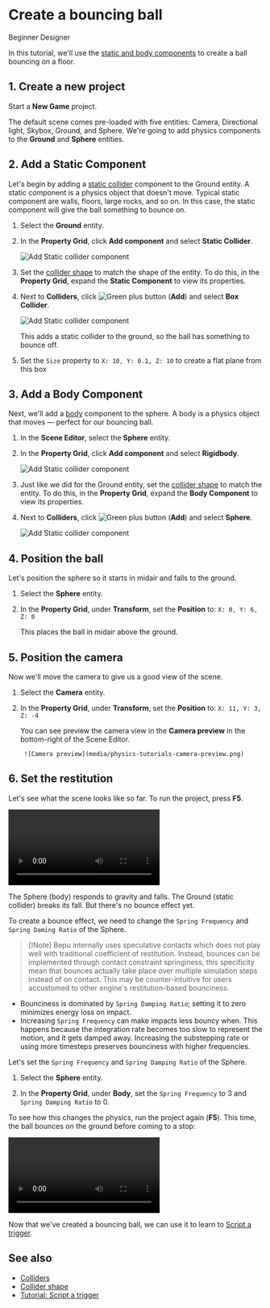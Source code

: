 # Create a bouncing ball

<span class="badge text-bg-primary">Beginner</span>
<span class="badge text-bg-success">Designer</span>

In this tutorial, we'll use the [static and body components](colliders.md) to create a ball bouncing on a floor.

## 1. Create a new project

Start a **New Game** project.

The default scene comes pre-loaded with five entities: Camera, Directional light, Skybox, Ground, and Sphere. We're going to add physics components to the **Ground** and **Sphere** entities.

## 2. Add a Static Component

Let's begin by adding a [static collider](static-colliders.md) component to the Ground entity. A static component is a physics object that doesn't move. Typical static component are walls, floors, large rocks, and so on. In this case, the static component will give the ball something to bounce on.

1. Select the **Ground** entity.

2. In the **Property Grid**, click **Add component** and select **Static Collider**.

    ![Add Static collider component](media/add-static-component.png)

3. Set the [collider shape](collider-shapes.md) to match the shape of the entity. To do this, in the **Property Grid**, expand the **Static Component** to view its properties.

4. Next to **Colliders**, click ![Green plus button](~/manual/game-studio/media/green-plus-icon.png) (**Add**) and select **Box Collider**.

    ![Add Static collider component](media/compound-types.png)

    This adds a static collider to the ground, so the ball has something to bounce off.

5. Set the `Size` property to `X: 10, Y: 0.1, Z: 10` to create a flat plane from this box

## 3. Add a Body Component

Next, we'll add a [body](rigid-bodies.md) component to the sphere. A body is a physics object that moves — perfect for our bouncing ball.

1. In the **Scene Editor**, select the **Sphere** entity.

2. In the **Property Grid**, click **Add component** and select **Rigidbody**.

    ![Add Static collider component](media/add-body-component.png)

3. Just like we did for the Ground entity, set the [collider shape](collider-shapes.md) to match the entity. To do this, in the **Property Grid**, expand the **Body Component** to view its properties.

4. Next to **Colliders**, click ![Green plus button](~/manual/game-studio/media/green-plus-icon.png) (**Add**) and select **Sphere**.

     ![Add Static collider component](media/compound-types.png)

## 4. Position the ball

Let's position the sphere so it starts in midair and falls to the ground.

1. Select the **Sphere** entity.

2. In the **Property Grid**, under **Transform**, set the **Position** to: `X: 0, Y: 6, Z: 0`

    This places the ball in midair above the ground.

## 5. Position the camera

Now we'll move the camera to give us a good view of the scene.

1. Select the **Camera** entity.

2. In the **Property Grid**, under **Transform**, set the **Position** to: `X: 11, Y: 3, Z: -4`

    You can see preview the camera view in the **Camera preview** in the bottom-right of the Scene Editor.

        ![Camera preview](media/physics-tutorials-camera-preview.png)

## 6. Set the restitution

Let's see what the scene looks like so far. To run the project, press **F5**.

<div class="ratio ratio-16x9 mb-3">
<video autoplay loop class="responsive-video">
   <source src="media/physics-tutorials-create-a-bouncing-ball-falling-ball.mp4" type="video/mp4">
</video>
</div>

The Sphere (body) responds to gravity and falls. The Ground (static collider) breaks its fall. But there's no bounce effect yet.

To create a bounce effect, we need to change the `Spring Frequency` and `Spring Daming Ratio` of the Sphere.

> [!Note] Bepu internally uses speculative contacts which does not play well with traditional coefficient of restitution. Instead, bounces can be implemented through contact constraint springiness, this specificity mean that bounces actually take place over multiple simulation steps instead of on contact. This may be counter-intuitive for users accustomed to other engine's restitution-based bounciness.

* Bounciness is dominated by `Spring Damping Ratio`; setting it to zero minimizes energy loss on impact.
* Increasing `Spring Frequency` can make impacts less bouncy when. This happens because the integration rate becomes too slow to represent the motion, and it gets damped away. Increasing the substepping rate or using more timesteps preserves bounciness with higher frequencies.

Let's set the `Spring Frequency` and `Spring Damping Ratio` of the Sphere.

1. Select the **Sphere** entity.

2. In the **Property Grid**, under **Body**, set the `Spring Frequency` to 3 and `Spring Damping Ratio` to 0.

To see how this changes the physics, run the project again (**F5**). This time, the ball bounces on the ground before coming to a stop:

<div class="ratio ratio-16x9 mb-3">
<video autoplay loop class="responsive-video">
   <source src="media/physics-tutorials-create-a-bouncing-ball-falling-and-bouncing-ball.mp4" type="video/mp4">
</video>
</div>

Now that we've created a bouncing ball, we can use it to learn to [Script a trigger](script-a-trigger.md).

## See also

* [Colliders](colliders.md)
* [Collider shape](collider-shapes.md)
* [Tutorial: Script a trigger](script-a-trigger.md)